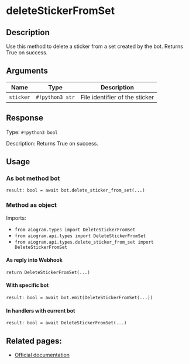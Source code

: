 # deleteStickerFromSet

## Description

Use this method to delete a sticker from a set created by the bot. Returns True on success.


## Arguments

| Name | Type | Description |
| - | - | - |
| `sticker` | `#!python3 str` | File identifier of the sticker |



## Response

Type: `#!python3 bool`

Description: Returns True on success.


## Usage


### As bot method bot

```python3
result: bool = await bot.delete_sticker_from_set(...)
```

### Method as object

Imports:

- `from aiogram.types import DeleteStickerFromSet`
- `from aiogram.api.types import DeleteStickerFromSet`
- `from aiogram.api.types.delete_sticker_from_set import DeleteStickerFromSet`

#### As reply into Webhook
```python3
return DeleteStickerFromSet(...)
```

#### With specific bot
```python3
result: bool = await bot.emit(DeleteStickerFromSet(...))
```

#### In handlers with current bot
```python3
result: bool = await DeleteStickerFromSet(...)
```


## Related pages:

- [Official documentation](https://core.telegram.org/bots/api#deletestickerfromset)
